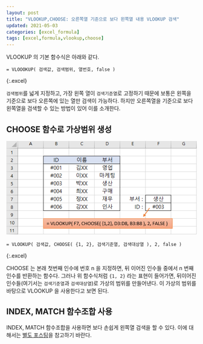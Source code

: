 ```yaml
---
layout: post
title: "VLOOKUP,CHOOSE: 오른쪽열 기준으로 보다 왼쪽열 내용 VLOOKUP 검색"
updated: 2021-05-03
categories: [excel_formula]
tags: [excel,formula,vlookup,choose]
---
```


VLOOKUP 의 기본 함수식은 아래와 같다.

```excel
= VLOOOKUP( 검색값, 검색범위, 열번호, false )
```
{:.excel}

`검색범위`를 넓게 지정하고, 가장 왼쪽 열이 `검색기준열`로 고정하기 때문에 보통은 왼쪽을 기준으로 보다 오른쪽에 있는 열만 검색이 가능하다. 하지만 오른쪽열을 기준으로 보다 왼쪽열을 검색할 수 있는 방법이 있어 이를 소개한다.

## CHOOSE 함수로 가상범위 생성

![그림00](/img/msoffice/formula/formula-6330.png)

```excel
= VLOOKUP( 검색값, CHOOSE( {1, 2}, 검색기준열, 검색대상열 ), 2, false )
```
{:.excel}

CHOOSE 는 본래 첫번째 인수에 번호 n 을 지정하면, 뒤 이어진 인수들 중에서 n 번째 인수를 반환하는 함수다. 그러나 위 함수식처럼 `{1, 2}` 라는 표현이 들어가면, 뒤이어진 인수들(여기서는 `검색기준열`과 `검색대상열`)로 가상의 범위를 만들어낸다. 이 가상의 범위를 바탕으로 VLOOKUP 을 사용한다고 보면 된다.

## INDEX, MATCH 함수조합 사용

INDEX, MATCH 함수조합을 사용하면 보다 손쉽게 왼쪽열 검색을 할 수 있다. 이에 대해서는 [별도 포스팅](/post/excel-formula-index-match-for-vlookup-alternative)을 참고하기 바란다.